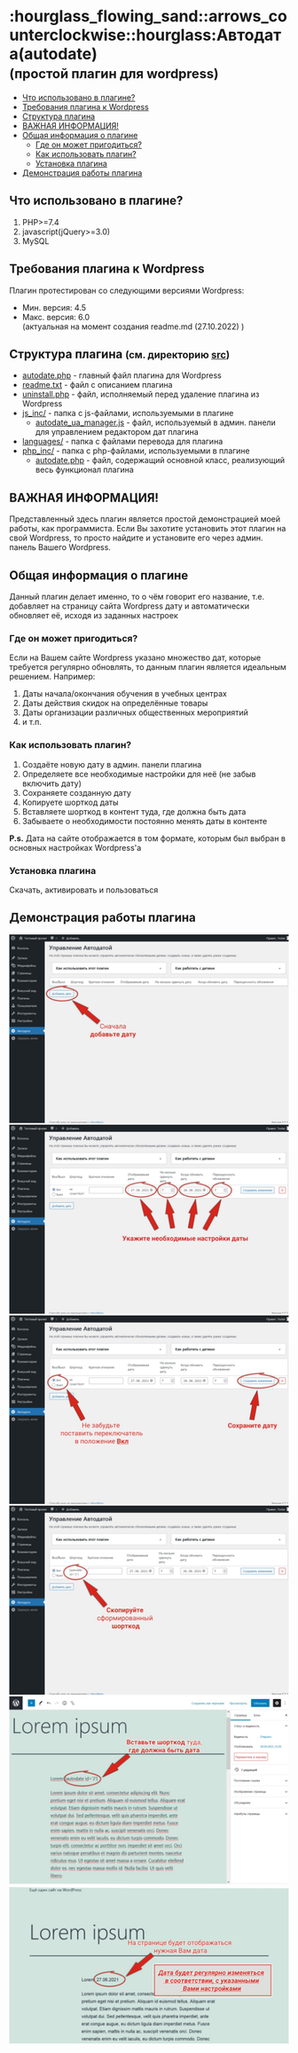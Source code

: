 <h1>:hourglass_flowing_sand::arrows_counterclockwise::hourglass:Автодата(autodate)<br><small>(простой плагин для wordpress)</small></h1>
<ul>
    <li><a href="#languages_in_plugin_info">Что использовано в плагине?</a></li>
    <li><a href="#expectations_for_wp_info">Требования плагина к Wordpress</a></li>
    <li><a href="#files_structure_info">Структура плагина</a></li>
    <li><a href="#important_info">ВАЖНАЯ ИНФОРМАЦИЯ!</a></li>
    <li><a href="#general_info">Общая информация о плагине</a>
        <ul>
            <li><a href="#plugin_usage_info">Где он может пригодиться?</a></li>
            <li><a href="#plugin_know_how_info">Как использовать плагин?</a></li>
            <li><a href="#plugin_install_info">Установка плагина</a></li>
        </ul>
    </li>
    <li><a href="#plugin_demo_in_img">Демонстрация работы плагина</a></li>
</ul>
<h2 id="languages_in_plugin_info">Что использовано в плагине?</h2>
<ol>
    <li>PHP>=7.4</li>
    <li>javascript(jQuery>=3.0)</li>
    <li>MySQL</li>
</ol>
<h2 id="expectations_for_wp_info">Требования плагина к Wordpress</h2>
<p>Плагин протестирован со следующими версиями Wordpress:</p>
<ul>
    <li>Мин. версия: 4.5</li>
    <li>Макс. версия: 6.0<br>(актуальная на момент создания readme.md (27.10.2022) )</li>
</ul>
<h2 id="files_structure_info">Структура плагина <small>(см. директорию <a href="https://github.com/MonoBrainCell/autodate/tree/main/src" target="_blank">src</a>)</small></h2>
<ul>
    <li><a href="https://github.com/MonoBrainCell/autodate/blob/main/src/autodate.php" target="_blank">autodate.php</a> - главный файл плагина для Wordpress
    </li>
    <li><a href="https://github.com/MonoBrainCell/autodate/blob/main/src/readme.txt" target="_blank">readme.txt</a> - файл с описанием плагина
    </li>
    <li><a href="https://github.com/MonoBrainCell/autodate/blob/main/src/uninstall.php" target="_blank">uninstall.php</a> - файл, исполняемый перед удаление плагина из Wordpress
    </li>
    <li><a href="https://github.com/MonoBrainCell/autodate/tree/main/src/js_inc" target="_blank">js_inc/</a> - папка с js-файлами, используемыми в плагине
        <ul>
            <li><a href="https://github.com/MonoBrainCell/autodate/blob/main/src/js_inc/autodate_ua_manager.js" target="_blank">autodate_ua_manager.js</a> - файл, используемый в админ. панели для управлением редактором дат плагина</li>
        </ul>
    </li>
    <li><a href="https://github.com/MonoBrainCell/autodate/tree/main/src/languages" target="_blank">languages/</a> - папка с файлами перевода для плагина
    </li>
    <li><a href="https://github.com/MonoBrainCell/autodate/tree/main/src/php_inc" target="_blank">php_inc/</a> - папка с php-файлами, используемыми в плагине
        <ul>
            <li><a href="https://github.com/MonoBrainCell/autodate/blob/main/src/php_inc/autodate.php" target="_blank">autodate.php</a> - файл, содержащий основной класс, реализующий весь функционал плагина</li>
        </ul>
    </li>
</ul>

<h2 id="important_info">ВАЖНАЯ ИНФОРМАЦИЯ!</h2>
<p>Представленный здесь плагин является простой демонстрацией моей работы, как программиста. Если Вы захотите установить этот плагин на свой Wordpress, то просто найдите и установите его через админ. панель Вашего Wordpress.</p>

<h2 id="general_info">Общая информация о плагине</h2>
<p>Данный плагин делает именно, то о чём говорит его название, т.е. добавляет на страницу сайта Wordpress дату и автоматически обновляет её, исходя из заданных настроек</p>
<h3 id="plugin_usage_info">Где он может пригодиться?</h3>
<p>Если на Вашем сайте Wordpress указано множество дат, которые требуется регулярно обновлять, то данным плагин является идеальным решением. Например:</p>
<ol>
    <li>Даты начала/окончания обучения в учебных центрах</li>
    <li>Даты действия скидок на определённые товары</li>
    <li>Даты организации различных общественных мероприятий</li>
    <li>и т.п.</li>
</ol>
<h3 id="plugin_know_how_info">Как использовать плагин?</h3>
<ol>
    <li>Создаёте новую дату в админ. панели плагина</li>
    <li>Определяете все необходимые настройки для неё (не забыв включить дату)</li>
    <li>Сохраняете созданную дату</li>
    <li>Копируете шорткод даты</li>
    <li>Вставляете шорткод в контент туда, где должна быть дата</li>
    <li>Забываете о необходимости постоянно менять даты в контенте</li>
</ol>
<p><strong>P.s.</strong> Дата на сайте отображается в том формате, которым был выбран в основных настройках Wordpress'а</p>
<h3 id="plugin_install_info">Установка плагина</h3>
<p>Скачать, активировать и пользоваться</p>
<h2 id="plugin_demo_in_img">Демонстрация работы плагина</h2>
<div>
    <a href="demo_images/screenshot-7.jpg" title="Посмотреть в оригинальном размере"><img src="demo_images/screenshot-7.jpg" alt="демонстрация. шаг №1"></a>
    <a href="demo_images/screenshot-8.jpg" title="Посмотреть в оригинальном размере"><img src="demo_images/screenshot-8.jpg" alt="демонстрация. шаг №2"></a>
    <a href="demo_images/screenshot-9.jpg" title="Посмотреть в оригинальном размере"><img src="demo_images/screenshot-9.jpg" alt="демонстрация. шаг №3"></a>
    <a href="demo_images/screenshot-10.jpg" title="Посмотреть в оригинальном размере"><img src="demo_images/screenshot-10.jpg" alt="демонстрация. шаг №4"></a>
    <a href="demo_images/screenshot-11.jpg" title="Посмотреть в оригинальном размере"><img src="demo_images/screenshot-11.jpg" alt="демонстрация. шаг №5"></a>
    <a href="demo_images/screenshot-12.jpg" title="Посмотреть в оригинальном размере"><img src="demo_images/screenshot-12.jpg" alt="демонстрация. шаг №6"></a>
</div>
